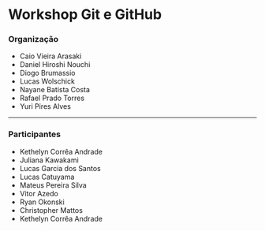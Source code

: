 # Workshop Git e GitHub

### Organização
- Caio Vieira Arasaki
- Daniel Hiroshi Nouchi
- Diogo Brumassio
- Lucas Wolschick
- Nayane Batista Costa
- Rafael Prado Torres
- Yuri Pires Alves
---
### Participantes
- Kethelyn Corrêa Andrade 
- Juliana Kawakami
- Lucas Garcia dos Santos
- Lucas Catuyama
- Mateus Pereira Silva
- Vitor Azedo
- Ryan Okonski
- Christopher Mattos
- Kethelyn Corrêa Andrade 


